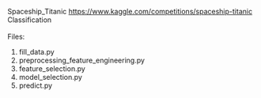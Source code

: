 Spaceship_Titanic https://www.kaggle.com/competitions/spaceship-titanic<br />
Classification<br />
<br />
Files:<br />
1) fill_data.py<br />
2) preprocessing_feature_engineering.py<br />
3) feature_selection.py<br />
4) model_selection.py<br />
5) predict.py<br />
